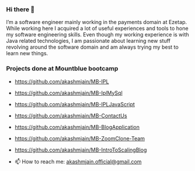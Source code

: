 ### Hi there 👋
I’m a software engineer mainly working in the payments domain at Ezetap. While working here I
acquired a lot of useful experiences and tools to hone my software engineering skills. Even though my
working experience is with Java related technologies, I am passionate about learning new stuff
revolving around the software domain and am always trying my best to learn new things.

### Projects done at Mountblue bootcamp
- https://github.com/akashmjain/MB-IPL
- https://github.com/akashmjain/MB-IplMySql
- https://github.com/akashmjain/MB-IPLJavaScript
- https://github.com/akashmjain/MB-ContactUs
- https://github.com/akashmjain/MB-BlogApplication
- https://github.com/akashmjain/MB-ZoomClone-Team
- https://github.com/akashmjain/MB-IntroToScalingBlog

- 📫 How to reach me: akashmjain.official@gmail.com
<!--
**akashmjain/akashmjain** is a ✨ _special_ ✨ repository because its `README.md` (this file) appears on your GitHub profile.

Here are some ideas to get you started:

- 🔭 I’m currently working on ...
- 🌱 I’m currently learning ...
- 👯 I’m looking to collaborate on ...
- 🤔 I’m looking for help with ...
- 💬 Ask me about ...
- 📫 How to reach me: ...
- 😄 Pronouns: ...
- ⚡ Fun fact: ...
-->
